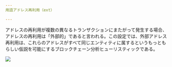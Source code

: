 ```yaml
---
用語アドレス再利用（ext）

---
```

アドレスの再利用が複数の異なるトランザクションにまたがって発生する場合、アドレスの再利用は「外部的」であると言われる。この設定では、外部アドレス再利用は、これらのアドレスがすべて同じエンティティに属するというもっともらしい仮説を可能にするブロックチェーン分析ヒューリスティックである。

![](../../dictionnaire/assets/27.webp)